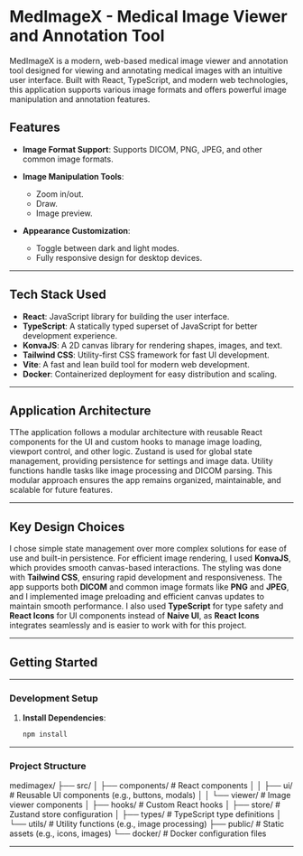 # MedImageX - Medical Image Viewer and Annotation Tool

MedImageX is a modern, web-based medical image viewer and annotation tool designed for viewing and annotating medical images with an intuitive user interface. Built with React, TypeScript, and modern web technologies, this application supports various image formats and offers powerful image manipulation and annotation features.

## Features

- **Image Format Support**: Supports DICOM, PNG, JPEG, and other common image formats.
- **Image Manipulation Tools**:
  - Zoom in/out.
  - Draw.
  - Image preview.

- **Appearance Customization**:
  - Toggle between dark and light modes.
  - Fully responsive design for  desktop devices.


---

## Tech Stack Used

- **React**: JavaScript library for building the user interface.
- **TypeScript**: A statically typed superset of JavaScript for better development experience.
- **KonvaJS**: A 2D canvas library for rendering shapes, images, and text.
- **Tailwind CSS**: Utility-first CSS framework for fast UI development.
- **Vite**: A fast and lean build tool for modern web development.
- **Docker**: Containerized deployment for easy distribution and scaling.

---

## Application Architecture

TThe application follows a modular architecture with reusable React components for the UI and custom hooks to manage image loading, viewport control, and other logic. Zustand is used for global state management, providing persistence for settings and image data. Utility functions handle tasks like image processing and DICOM parsing. This modular approach ensures the app remains organized, maintainable, and scalable for future features.

---

## Key Design Choices

I chose simple state management over more complex solutions for ease of use and built-in persistence. For efficient image rendering, I used **KonvaJS**, which provides smooth canvas-based interactions. The styling was done with **Tailwind CSS**, ensuring rapid development and responsiveness. The app supports both **DICOM** and common image formats like **PNG** and **JPEG**, and I implemented image preloading and efficient canvas updates to maintain smooth performance. I also used **TypeScript** for type safety and **React Icons** for UI components instead of **Naive UI**, as **React Icons** integrates seamlessly and is easier to work with for this project.


---

## Getting Started

---

### Development Setup

1. **Install Dependencies**:
   ```bash
   npm install

----
### Project Structure

medimagex/
├── src/
│   ├── components/        # React components
│   │   ├── ui/           # Reusable UI components (e.g., buttons, modals)
│   │   └── viewer/       # Image viewer components
│   ├── hooks/            # Custom React hooks
│   ├── store/            # Zustand store configuration
│   ├── types/            # TypeScript type definitions
│   └── utils/            # Utility functions (e.g., image processing)
├── public/               # Static assets (e.g., icons, images)
└── docker/               # Docker configuration files

------
